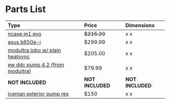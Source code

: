 # Parts List

Type|Price|Dimensions
:---|:---|:---
[ncase m1 evo](https://ncased.com/collections/m1evo/products/m1evo-angled-kit-black-color) | ~~$215.20~~ | x x
[asus b650e-i](https://rog.asus.com/us/motherboards/rog-strix/rog-strix-b650e-i-gaming-wifi-model/) | $299.99 | x x
[modultra lobo w/ plain heatsync](https://modultra.com/shop/ols/products/modultra-pump-block-plain-heatsink-combo) | $205.00 | x x
[ew ddc pump 4.2 (from modultra)](https://modultra.com/shop/ols/products/ddc-4-2) | $79.99 | x x
**NOT INCLUDED** | **NOT INCLUDED** | **NOT INCLUDED**
[iceman exterior pump res](https://www.icemancooler.com/page84.html?product_id=228&_l=en) | $150 | x x 
